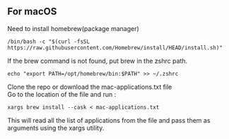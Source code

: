 ## For macOS

Need to install homebrew(package manager)

```console
/bin/bash -c "$(curl -fsSL https://raw.githubusercontent.com/Homebrew/install/HEAD/install.sh)"
```

If the brew command is not found, put brew in the zshrc path.

```console
echo "export PATH=/opt/homebrew/bin:$PATH" >> ~/.zshrc
```

Clone the repo or download the mac-applications.txt file<br>
Go to the location of the file and run :

```console
xargs brew install --cask < mac-applications.txt
```

This will read all the list of applications from the file and pass them as arguments using the xargs utility.